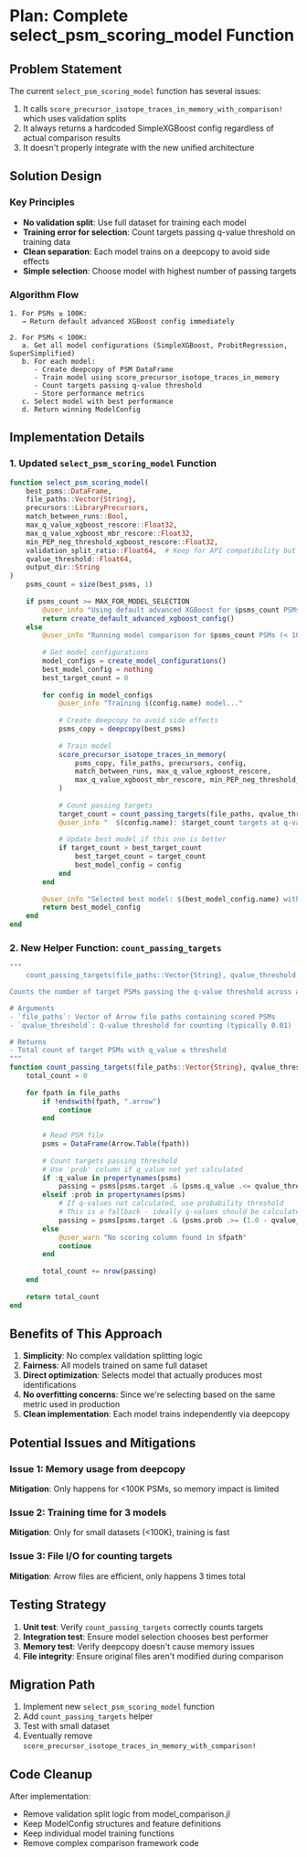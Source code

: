 # Plan: Complete select_psm_scoring_model Function

## Problem Statement

The current `select_psm_scoring_model` function has several issues:
1. It calls `score_precursor_isotope_traces_in_memory_with_comparison!` which uses validation splits
2. It always returns a hardcoded SimpleXGBoost config regardless of actual comparison results
3. It doesn't properly integrate with the new unified architecture

## Solution Design

### Key Principles
- **No validation split**: Use full dataset for training each model
- **Training error for selection**: Count targets passing q-value threshold on training data
- **Clean separation**: Each model trains on a deepcopy to avoid side effects
- **Simple selection**: Choose model with highest number of passing targets

### Algorithm Flow

```
1. For PSMs ≥ 100K:
   → Return default advanced XGBoost config immediately

2. For PSMs < 100K:
   a. Get all model configurations (SimpleXGBoost, ProbitRegression, SuperSimplified)
   b. For each model:
      - Create deepcopy of PSM DataFrame
      - Train model using score_precursor_isotope_traces_in_memory
      - Count targets passing q-value threshold
      - Store performance metrics
   c. Select model with best performance
   d. Return winning ModelConfig
```

## Implementation Details

### 1. Updated `select_psm_scoring_model` Function

```julia
function select_psm_scoring_model(
    best_psms::DataFrame,
    file_paths::Vector{String},
    precursors::LibraryPrecursors,
    match_between_runs::Bool,
    max_q_value_xgboost_rescore::Float32,
    max_q_value_xgboost_mbr_rescore::Float32,
    min_PEP_neg_threshold_xgboost_rescore::Float32,
    validation_split_ratio::Float64,  # Keep for API compatibility but unused
    qvalue_threshold::Float64,
    output_dir::String
)
    psms_count = size(best_psms, 1)
    
    if psms_count >= MAX_FOR_MODEL_SELECTION
        @user_info "Using default advanced XGBoost for $psms_count PSMs (≥ 100K)"
        return create_default_advanced_xgboost_config()
    else
        @user_info "Running model comparison for $psms_count PSMs (< 100K)"
        
        # Get model configurations
        model_configs = create_model_configurations()
        best_model_config = nothing
        best_target_count = 0
        
        for config in model_configs
            @user_info "Training $(config.name) model..."
            
            # Create deepcopy to avoid side effects
            psms_copy = deepcopy(best_psms)
            
            # Train model
            score_precursor_isotope_traces_in_memory(
                psms_copy, file_paths, precursors, config,
                match_between_runs, max_q_value_xgboost_rescore,
                max_q_value_xgboost_mbr_rescore, min_PEP_neg_threshold_xgboost_rescore
            )
            
            # Count passing targets
            target_count = count_passing_targets(file_paths, qvalue_threshold)
            @user_info "  $(config.name): $target_count targets at q-value ≤ $qvalue_threshold"
            
            # Update best model if this one is better
            if target_count > best_target_count
                best_target_count = target_count
                best_model_config = config
            end
        end
        
        @user_info "Selected best model: $(best_model_config.name) with $best_target_count passing targets"
        return best_model_config
    end
end
```

### 2. New Helper Function: `count_passing_targets`

```julia
"""
    count_passing_targets(file_paths::Vector{String}, qvalue_threshold::Float64) -> Int

Counts the number of target PSMs passing the q-value threshold across all files.

# Arguments
- `file_paths`: Vector of Arrow file paths containing scored PSMs
- `qvalue_threshold`: Q-value threshold for counting (typically 0.01)

# Returns
- Total count of target PSMs with q_value ≤ threshold
"""
function count_passing_targets(file_paths::Vector{String}, qvalue_threshold::Float64)
    total_count = 0
    
    for fpath in file_paths
        if !endswith(fpath, ".arrow")
            continue
        end
        
        # Read PSM file
        psms = DataFrame(Arrow.Table(fpath))
        
        # Count targets passing threshold
        # Use 'prob' column if q_value not yet calculated
        if :q_value in propertynames(psms)
            passing = psms[psms.target .& (psms.q_value .<= qvalue_threshold), :]
        elseif :prob in propertynames(psms)
            # If q-values not calculated, use probability threshold
            # This is a fallback - ideally q-values should be calculated
            passing = psms[psms.target .& (psms.prob .>= (1.0 - qvalue_threshold)), :]
        else
            @user_warn "No scoring column found in $fpath"
            continue
        end
        
        total_count += nrow(passing)
    end
    
    return total_count
end
```

## Benefits of This Approach

1. **Simplicity**: No complex validation splitting logic
2. **Fairness**: All models trained on same full dataset
3. **Direct optimization**: Selects model that actually produces most identifications
4. **No overfitting concerns**: Since we're selecting based on the same metric used in production
5. **Clean implementation**: Each model trains independently via deepcopy

## Potential Issues and Mitigations

### Issue 1: Memory usage from deepcopy
**Mitigation**: Only happens for <100K PSMs, so memory impact is limited

### Issue 2: Training time for 3 models
**Mitigation**: Only for small datasets (<100K), training is fast

### Issue 3: File I/O for counting targets
**Mitigation**: Arrow files are efficient, only happens 3 times total

## Testing Strategy

1. **Unit test**: Verify `count_passing_targets` correctly counts targets
2. **Integration test**: Ensure model selection chooses best performer
3. **Memory test**: Verify deepcopy doesn't cause memory issues
4. **File integrity**: Ensure original files aren't modified during comparison

## Migration Path

1. Implement new `select_psm_scoring_model` function
2. Add `count_passing_targets` helper
3. Test with small dataset
4. Eventually remove `score_precursor_isotope_traces_in_memory_with_comparison!`

## Code Cleanup

After implementation:
- Remove validation split logic from model_comparison.jl
- Keep ModelConfig structures and feature definitions
- Keep individual model training functions
- Remove complex comparison framework code